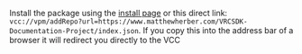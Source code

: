 Install the package using the [install page](https://www.matthewherber.com/VRCSDK-Documentation-Project/) or this direct link: `vcc://vpm/addRepo?url=https://www.matthewherber.com/VRCSDK-Documentation-Project/index.json`. If you copy this into the address bar of a browser it will redirect you directly to the VCC

